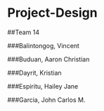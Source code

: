 # Project-Design

##Team 14

###Balintongog, Vincent

###Buduan, Aaron Christian

###Dayrit, Kristian

###Espiritu, Hailey Jane

###Garcia, John Carlos M.

